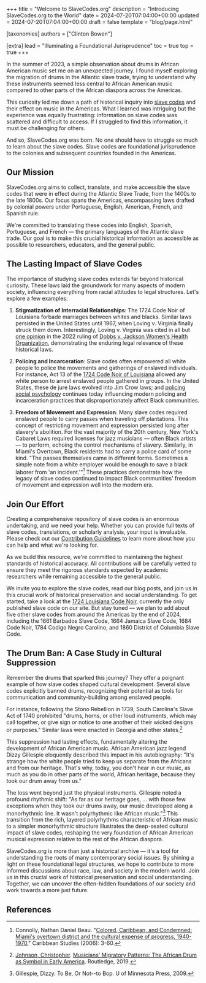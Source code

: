 +++
title = "Welcome to SlaveCodes.org"
description = "Introducing SlaveCodes.org to the World"
date = 2024-07-20T07:04:00+00:00
updated = 2024-07-20T07:04:00+00:00
draft = false
template = "blog/page.html"

[taxonomies]
authors = ["Clinton Bowen"]

[extra]
lead = "Illuminating a Foundational Jurisprudence"
toc = true
top = true
+++

In the summer of 2023, a simple observation about drums in African American music set me on an unexpected journey. I found myself exploring the migration of drums in the Atlantic slave trade, trying to understand why these instruments seemed less central to African American music compared to other parts of the African diaspora across the Americas.

This curiosity led me down a path of historical inquiry into <a href="#" class="tooltip-wrapper" data-bs-toggle="tooltip" data-bs-title="any of the set of rules based on the concept that enslaved persons were property, not persons.">slave codes</a> and their effect on music in the Americas. What I learned was intriguing but the experience was equally frustrating: information on slave codes was scattered and difficult to access. If I struggled to find this information, it must be challenging for others.

And so, SlaveCodes.org was born. No one should have to struggle so much to learn about the slave codes. Slave codes are foundational jurisprudence to the colonies and subsequent countries founded in the Americas.

## Our Mission

SlaveCodes.org aims to collect, translate, and make accessible the slave codes that were in effect during the Atlantic Slave Trade, from the 1400s to the late 1800s. Our focus spans the Americas, encompassing laws drafted by colonial powers under Portuguese, English, American, French, and Spanish rule.

We're committed to translating these codes into English, Spanish, Portuguese, and French — the primary languages of the Atlantic slave trade. Our goal is to make this crucial historical information as accessible as possible to researchers, educators, and the general public.

## The Lasting Impact of Slave Codes

The importance of studying slave codes extends far beyond historical curiosity. These laws laid the groundwork for many aspects of modern society, influencing everything from racial attitudes to legal structures. Let's explore a few examples:

1. **Stigmatization of Interracial Relationships**: The 1724 Code Noir of Louisiana forbade marriages between whites and blacks. Similar laws persisted in the United States until 1967, when Loving v. Virginia finally struck them down. Interestingly, Loving v. Virginia was cited in all but <a href="#" class="tooltip-wrapper" data-bs-toggle="tooltip" data-bs-title="Justice Thomas wrote a separate concurring opinion for which omitted Loving v. Virginia.">one opinion</a> in the 2022 ruling of [Dobbs v. Jackson Women's Health Organization](https://www.supremecourt.gov/opinions/21pdf/19-1392_6j37.pdf), demonstrating the enduring legal relevance of these historical laws.

2. **Policing and Incarceration**: Slave codes often empowered all white people to police the movements and gatherings of enslaved individuals. For instance, Act 13 of the [1724 Code Noir of Louisiana](/codes/1724-louisiana-code-noir/slave-code/) allowed any white person to arrest enslaved people gathered in groups. In the United States, these de jure laws evolved into Jim Crow laws; and <a href="#" class="tooltip-wrapper" data-bs-toggle="tooltip" data-bs-title="lynch mobs happened.">policing social psychology</a> continues today influencing modern policing and incarceration practices that disproportionately affect Black communities.

3. **Freedom of Movement and Expression**: Many slave codes required enslaved people to carry passes when traveling off plantations. This concept of restricting movement and expression persisted long after slavery's abolition. For the vast majority of the 20th century, New York's Cabaret Laws required licenses for jazz musicians — often Black artists — to perform, echoing the control mechanisms of slavery. Similarly, in Miami's Overtown, Black residents had to carry a police card of some kind. "The passes themselves came in different forms. Sometimes a simple note from a white employer would be enough to save a black laborer from 'an incident.'"[^1] These practices demonstrate how the legacy of slave codes continued to impact Black communities' freedom of movement and expression well into the modern era.


## Join Our Effort

Creating a comprehensive repository of slave codes is an enormous undertaking, and we need your help. Whether you can provide full texts of slave codes, translations, or scholarly analysis, your input is invaluable. Please check out our [Contribution Guidelines](/contributing/) to learn more about how you can help and what we're looking for.

As we build this resource, we're committed to maintaining the highest standards of historical accuracy. All contributions will be carefully vetted to ensure they meet the rigorous standards expected by academic researchers while remaining accessible to the general public.

We invite you to explore the slave codes, read our blog posts, and join us in this crucial work of historical preservation and social understanding. To get started, take a look at the [1724 Louisiana Code Noir](/codes/1724-louisiana-code-noir/slave-code/), currently the only published slave code on our site. But stay tuned — we plan to add about five other slave codes from around the Americas by the end of 2024, including the 1661 Barbados Slave Code, 1664 Jamaica Slave Code, 1684 Code Noir, 1784 Codigo Negro Carolino, and 1860 District of Columbia Slave Code.

## The Drum Ban: A Case Study in Cultural Suppression

Remember the drums that sparked this journey? They offer a poignant example of how slave codes shaped cultural development. Several slave codes explicitly banned drums, recognizing their potential as tools for communication and community-building among enslaved people.

For instance, following the Stono Rebellion in 1739, South Carolina's Slave Act of 1740 prohibited "drums, horns, or other loud instruments, which may call together, or give sign or notice to one another of their wicked designs or purposes." Similar laws were enacted in Georgia and other states.[^3]

This suppression had lasting effects, fundamentally altering the development of African American music. African American jazz legend Dizzy Gillespie eloquently described this impact in his autobiography: "It's strange how the white people tried to keep us separate from the Africans and from our heritage. That's why, today, you don't hear in our music, as much as you do in other parts of the world, African heritage, because they took our drum away from us."

The loss went beyond just the physical instruments. Gillespie noted a profound rhythmic shift: "As far as our heritage goes, ... with those few exceptions when they took our drums away, our music developed along a monorhythmic line. It wasn't polyrhythmic like African music."[^2] This transition from the rich, layered polyrhythms characteristic of African music to a simpler monorhythmic structure illustrates the deep-seated cultural impact of slave codes, reshaping the very foundation of African American musical expression relative to the rest of the African diaspora.

SlaveCodes.org is more than just a historical archive — it's a tool for understanding the roots of many contemporary social issues. By shining a light on these foundational legal structures, we hope to contribute to more informed discussions about race, law, and society in the modern world. Join us in this crucial work of historical preservation and social understanding. Together, we can uncover the often-hidden foundations of our society and work towards a more just future.

## References

[^1]: Connolly, Nathan Daniel Beau. "[Colored, Caribbean, and Condemned: Miami's overtown district and the cultural expense of progress, 1940-1970.](https://www.redalyc.org/pdf/392/39211247001.pdf)" Caribbean Studies (2006): 3-60.
[^2]: Gillespie, Dizzy. To Be, Or Not--to Bop. U of Minnesota Press, 2009.
[^3]: <a href="#" class="tooltip-wrapper" data-bs-toggle="tooltip" data-bs-title="I'm dedicating this blog post to the late Christopher Johnson. His work on history of the drums in the United States is absolutely remarkable.">Johnson, Christopher</a>. [Musicians' Migratory Patterns: The African Drum as Symbol in Early America](https://www.routledge.com/Musicians-Migratory-Patterns-The-African-Drum-as-Symbol-in-Early-America/Johnson/p/book/9781032240091). Routledge, 2019.
<!-- +++
title = "Welcome to SlaveCodes.org"
description = "Introducing SlaveCodes.org to the World"
date = 2024-07-20T07:04:00+00:00
updated = 2024-07-20T07:04:00+00:00
draft = false
template = "blog/page.html"

[taxonomies]
authors = ["Clinton Bowen"]

[extra]
lead = "Illuminating a Foundational Jurisprudence"
+++

In the summer of 2023, I had an observation about the drums in African American music relative to the African diaspora across the Americas.  I explored the migration of drums in the Atlantic slave trade and tried to develop reasoning around my hypothesis that the drums were not as centered in African American music relative to the music from the rest of the African diaspora across the Americas.

This led me down a path of historical inquiry on  <a href="#" class="tooltip-wrapper" data-bs-toggle="tooltip" data-bs-title="any of the set of rules based on the concept that enslaved persons were property, not persons.">slave codes</a> and their effect on the drums and music in the Americas. In my experience there was great difficulty in curating slave codes for this effort and that made me realize that it would be very difficult for _anyone_ else to find information on slave codes. This has lead to the creation of SlaveCodes.org. 

No one should have to struggle so much to learn about the slave codes. Slave codes are foundational jurisprudence to the colonies and subsequent countries founded in the Americas.

## Our Mission

SlaveCodes.org aims to collect, translate, and make accessible the slave codes that were in effect during the Atlantic Slave Trade, from the 1400s to the late 1800s. Our focus spans the Americas, encompassing laws drafted by colonial powers under Portuguese, English, American, French, and or Spanish rule.

SlaveCodes.org intends to translate these codes into English, Spanish, Portuguese, and French — the primary languages of the Atlantic slave trade. We strive to make this crucial historical information as accessible as possible to researchers, educators, and the general public.

## The Lasting Impact of Slave Codes

The importance of studying slave codes extends far beyond historical curiosity. These laws laid the groundwork for many aspects of modern society, influencing everything from racial attitudes to legal structures. A much abbreviated list of examples include:

1. **Stigmatization of Interracial Relationships**: The 1724 Code Noir of Louisiana forbade marriages between whites and blacks is one of several such examples. Similar laws persisted in the United States until 1967, when Loving v. Virginia finally struck them down across the United States.  Loving v. Virginia was cited in every opinion except Justice Thomas' in the 2022 ruling of [Dobbs v. Jackson Women's Health Organization](https://www.supremecourt.gov/opinions/21pdf/19-1392_6j37.pdf). 

2. **Policing and Incarceration**: Slave codes often empowered all white people to police the movements and gatherings of enslaved individuals. This mentality evolved into Jim Crow laws, lynch mobs, and continues to influence modern policing and incarceration practices that disproportionately affect Black communities.

3. **Freedom of Movement and Expression**: Requirements for enslaved people to carry passes when traveling off plantations can be seen as precursors to later laws like New York's Cabaret Laws, which required licenses for jazz musicians — often Black artists — to perform.

## Join Our Effort

Creating a comprehensive repository of slave codes is an enormous undertaking, and we need your help. We're seeking contributions from researchers, historians, and anyone with access to relevant historical documents. Whether you can provide full texts of slave codes, translations, or scholarly analysis, your input is invaluable.

As we build this resource, we're committed to maintaining the highest standards of historical accuracy. All contributions will be carefully vetted to ensure they meet the rigorous standards expected by academic researchers while remaining accessible to the general public.

SlaveCodes.org is more than just a historical archive — it's a tool for understanding the roots of many contemporary social issues. By shining a light on these foundational legal structures, we hope to contribute to more informed discussions about race, law, and society in the modern world.

We invite you to explore the slave codes, read our blog posts, and join us in this crucial work of historical preservation and social understanding. Together, we can uncover the often-hidden foundations of our society and work towards a more just future.

Please take a look at the published [slave codes](/codes/)! At the time of writing this, there is only one slave code published but many more will be on the way!

## The Drum Ban: A Case Study in Cultural Suppression

I'll end this post with a some details about the drums.

The relative absence of drumming traditions in African American culture, which initially sparked this project, offers a poignant example of how slave codes shaped cultural development. Several slave codes explicitly banned drums, recognizing their potential as tools for communication and community-building among enslaved people.

For instance, following the Stono Rebellion in 1739, South Carolina's Slave Act of 1740 prohibited "drums, horns, or other loud instruments, which may call together, or give sign or notice to one another of their wicked designs or purposes." Similar laws were enacted in Georgia and other states.

This suppression had lasting effects, fundamentally altering the development of African American music. African American Jazz legend Dizzy Gillespie eloquently described this impact in his autobiography: "It's strange how the white people tried to keep us separate from the Africans and from our heritage. That's why, today, you don't hear in our music, as much as you do in other parts of the world, African heritage, because they took our drum away from us." This loss went beyond just the physical instruments. Gillespie noted a profound rhythmic shift: "As far as our heritage goes, ... with those few exceptions when they took our drums away, our music developed along a monorhythmic line. It wasn't polyrhythmic like African music." This transition from the rich, layered polyrhythms characteristic of African music to a simpler monorhythmic structure illustrates the deep-seated cultural impact of slave codes, reshaping the very foundation of African American musical expression.
 -->
